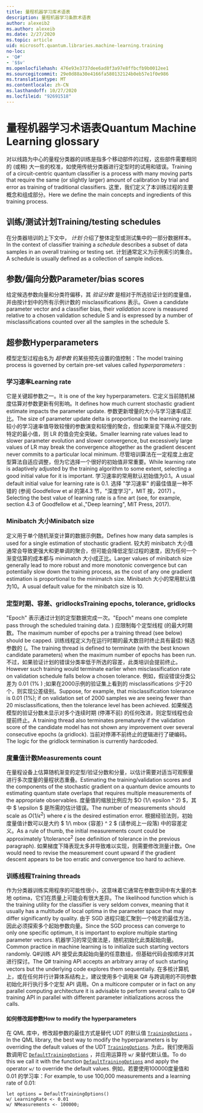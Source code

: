 ```yaml
---
title: 量程机器学习库术语表
description: 量程机器学习条款术语表
author: alexeib2
ms.author: alexeib
ms.date: 2/27/2020
ms.topic: article
uid: microsoft.quantum.libraries.machine-learning.training
no-loc:
- 'Q#'
- '$$v'
ms.openlocfilehash: 476e93e3737dee6ad8f3a97e8ffbcfb9b0012ee1
ms.sourcegitcommit: 29e0d88a30e4166fa580132124b0eb57e1f0e986
ms.translationtype: MT
ms.contentlocale: zh-CN
ms.lasthandoff: 10/27/2020
ms.locfileid: "92691518"
---
```

# <a name="quantum-machine-learning-glossary"></a><span data-ttu-id="3b912-103">量程机器学习术语表</span><span class="sxs-lookup"><span data-stu-id="3b912-103">Quantum Machine Learning glossary</span></span>

<span data-ttu-id="3b912-104">对以线路为中心的量程分类器的训练是指多个移动部件的过程，这些部件需要相同的 (或稍) 大一些的校准，如使用传统分类器进行定型时的试用和错误。</span><span class="sxs-lookup"><span data-stu-id="3b912-104">Training of a circuit-centric quantum classifier is a process with many moving parts that require the same (or slightly larger) amount of calibration by trial and error as training of traditional classifiers.</span></span> <span data-ttu-id="3b912-105">这里，我们定义了本训练过程的主要概念和组成部分。</span><span class="sxs-lookup"><span data-stu-id="3b912-105">Here we define the main concepts and ingredients of this training process.</span></span>

## <a name="trainingtesting-schedules"></a><span data-ttu-id="3b912-106">训练/测试计划</span><span class="sxs-lookup"><span data-stu-id="3b912-106">Training/testing schedules</span></span>

<span data-ttu-id="3b912-107">在分类器培训的上下文中， *计划* 介绍了整体定型或测试集中的一部分数据样本。</span><span class="sxs-lookup"><span data-stu-id="3b912-107">In the context of classifier training a *schedule* describes a subset of data samples in an overall training or testing set.</span></span> <span data-ttu-id="3b912-108">计划通常定义为示例索引的集合。</span><span class="sxs-lookup"><span data-stu-id="3b912-108">A schedule is usually defined as a collection of sample indices.</span></span>

## <a name="parameterbias-scores"></a><span data-ttu-id="3b912-109">参数/偏向分数</span><span class="sxs-lookup"><span data-stu-id="3b912-109">Parameter/bias scores</span></span>

<span data-ttu-id="3b912-110">给定候选参数向量和分类符偏移，其 *验证分数* 是相对于所选验证计划的度量值，并由按计划中的所有示例计数的 misclassifications 表示。</span><span class="sxs-lookup"><span data-stu-id="3b912-110">Given a candidate parameter vector and a classifier bias, their *validation score* is measured relative to a chosen validation schedule S and is expressed by a number of misclassifications counted over all the samples in the schedule S.</span></span>

## <a name="hyperparameters"></a><span data-ttu-id="3b912-111">超参数</span><span class="sxs-lookup"><span data-stu-id="3b912-111">Hyperparameters</span></span>

<span data-ttu-id="3b912-112">模型定型过程由名为 *超参数* 的某些预先设置的值控制：</span><span class="sxs-lookup"><span data-stu-id="3b912-112">The model training process is governed by certain pre-set values called *hyperparameters* :</span></span>

### <a name="learning-rate"></a><span data-ttu-id="3b912-113">学习速率</span><span class="sxs-lookup"><span data-stu-id="3b912-113">Learning rate</span></span>

<span data-ttu-id="3b912-114">它是关键超参数之一。</span><span class="sxs-lookup"><span data-stu-id="3b912-114">It is one of the key hyperparameters.</span></span> <span data-ttu-id="3b912-115">它定义当前随机梯度估算对参数更新有何影响。</span><span class="sxs-lookup"><span data-stu-id="3b912-115">It defines how much current stochastic gradient estimate impacts the parameter update.</span></span> <span data-ttu-id="3b912-116">参数更新增量的大小与学习速率成正比。</span><span class="sxs-lookup"><span data-stu-id="3b912-116">The size of parameter update delta is proportional to the learning rate.</span></span> <span data-ttu-id="3b912-117">较小的学习速率值导致较慢的参数演变和较慢的聚合，但如果渐变下降从不提交到特定的最小值，则 LR 的值会完全突破。</span><span class="sxs-lookup"><span data-stu-id="3b912-117">Smaller learning rate values lead to slower parameter evolution and slower convergence, but excessively large values of LR may break the convergence altogether as the gradient descent never commits to a particular local minimum.</span></span> <span data-ttu-id="3b912-118">尽管培训算法在一定程度上由定型算法自适应调整，但为它选择一个很好的初始值非常重要。</span><span class="sxs-lookup"><span data-stu-id="3b912-118">While learning rate is adaptively adjusted by the training algorithm to some extent, selecting a good initial value for it is important.</span></span> <span data-ttu-id="3b912-119">学习速率的常用默认初始值为0.1。</span><span class="sxs-lookup"><span data-stu-id="3b912-119">A usual default initial value for learning rate is 0.1.</span></span> <span data-ttu-id="3b912-120">选择 "学习速率" 的最佳值是一种不错的 (参阅 Goodfellow et al 的第4.3 节，"深度学习"，MIT 按，2017) 。</span><span class="sxs-lookup"><span data-stu-id="3b912-120">Selecting the best value of learning rate is a fine art (see, for example, section 4.3 of Goodfellow et al.,"Deep learning", MIT Press, 2017).</span></span>

### <a name="minibatch-size"></a><span data-ttu-id="3b912-121">Minibatch 大小</span><span class="sxs-lookup"><span data-stu-id="3b912-121">Minibatch size</span></span>

<span data-ttu-id="3b912-122">定义用于单个随机渐变计算的数据示例数。</span><span class="sxs-lookup"><span data-stu-id="3b912-122">Defines how many data samples is used for a single estimation of stochastic gradient.</span></span> <span data-ttu-id="3b912-123">较大的 minibatch 大小值通常会导致更强大和更单调的聚合，但可能会降低定型过程的速度，因为任何一个渐变估算的成本都与 minimatch 大小成正比。</span><span class="sxs-lookup"><span data-stu-id="3b912-123">Larger values of minibatch size generally lead to more robust and more monotonic convergence but can potentially slow down the training process, as the cost of any one gradient estimation is proportional to the minimatch size.</span></span> <span data-ttu-id="3b912-124">Minibatch 大小的常用默认值为10。</span><span class="sxs-lookup"><span data-stu-id="3b912-124">A usual default value for the minibatch size is 10.</span></span>

### <a name="training-epochs-tolerance-gridlocks"></a><span data-ttu-id="3b912-125">定型时期、容差、gridlocks</span><span class="sxs-lookup"><span data-stu-id="3b912-125">Training epochs, tolerance, gridlocks</span></span>

<span data-ttu-id="3b912-126">"Epoch" 表示通过计划的定型数据完成一次。</span><span class="sxs-lookup"><span data-stu-id="3b912-126">"Epoch" means one complete pass through the scheduled training data.</span></span>
<span data-ttu-id="3b912-127">) 应限制每个定型线程 (的最大时期数。</span><span class="sxs-lookup"><span data-stu-id="3b912-127">The maximum number of epochs per a training thread (see below) should be capped.</span></span> <span data-ttu-id="3b912-128">训练线程定义为在运行时期的最大数目时终止具有最佳) 候选参数的 (。</span><span class="sxs-lookup"><span data-stu-id="3b912-128">The training thread is defined to terminate (with the best known candidate parameters) when the maximum number of epochs has been run.</span></span> <span data-ttu-id="3b912-129">不过，如果验证计划的错误分类率低于所选的容差，此类培训会提前终止。</span><span class="sxs-lookup"><span data-stu-id="3b912-129">However such training would terminate earlier when misclassification rate on validation schedule falls below a chosen tolerance.</span></span> <span data-ttu-id="3b912-130">例如，假设错误分类公差为 0.01 (1% ) ;如果在2000示例的验证集上看到的 misclassifications 少于20个，则实现公差级别。</span><span class="sxs-lookup"><span data-stu-id="3b912-130">Suppose, for example, that misclassification tolerance is 0.01 (1%); if on validation set of 2000 samples we are seeing fewer than 20 misclassifications, then the tolerance level has been achieved.</span></span> <span data-ttu-id="3b912-131">如果候选模型的验证分数未显示对多个连续时期 (停滞不前) 的任何改进，则定型线程也会提前终止。</span><span class="sxs-lookup"><span data-stu-id="3b912-131">A training thread also terminates prematurely if the validation score of the candidate model has not shown any improvement over several consecutive epochs (a gridlock).</span></span> <span data-ttu-id="3b912-132">当前对停滞不前终止的逻辑进行了硬编码。</span><span class="sxs-lookup"><span data-stu-id="3b912-132">The logic for the gridlock termination is currently hardcoded.</span></span>

### <a name="measurements-count"></a><span data-ttu-id="3b912-133">度量值计数</span><span class="sxs-lookup"><span data-stu-id="3b912-133">Measurements count</span></span>

<span data-ttu-id="3b912-134">在量程设备上估算随机渐变的定型/验证分数和分量，以估计需要对适当可观察量进行多次度量的量程状态重叠。</span><span class="sxs-lookup"><span data-stu-id="3b912-134">Estimating the training/validation scores and the components of the stochastic gradient on a quantum device amounts to estimating quantum state overlaps that requires multiple measurements of the appropriate observables.</span></span> <span data-ttu-id="3b912-135">度量值的缩放比例应为 $O (1/\ epsilon ^ 2) $，其中 $ \epsilon $ 是所需的估计错误。</span><span class="sxs-lookup"><span data-stu-id="3b912-135">The number of measurements should scale as $O(1/\epsilon^2)$ where $\epsilon$ is the desired estimation error.</span></span>
<span data-ttu-id="3b912-136">根据经验法则，初始度量值计数可以是大约 $ 1/\ mbox {容差} ^ 2 $ (请参阅上一段落) 中的容差定义。</span><span class="sxs-lookup"><span data-stu-id="3b912-136">As a rule of thumb, the initial measurements count could be approximately $1/\mbox{tolerance}^2$ (see definition of tolerance in the previous paragraph).</span></span> <span data-ttu-id="3b912-137">如果梯度下降表现太多并导致难以实现，则需要修改测量计数。</span><span class="sxs-lookup"><span data-stu-id="3b912-137">One would need to revise the measurement count upward if the gradient descent appears to be too erratic and convergence too hard to achieve.</span></span>

### <a name="training-threads"></a><span data-ttu-id="3b912-138">训练线程</span><span class="sxs-lookup"><span data-stu-id="3b912-138">Training threads</span></span>

<span data-ttu-id="3b912-139">作为分类器训练实用程序的可能性很小，这意味着它通常在参数空间中有大量的本地 optima，它们在质量上可能会有很大差异。</span><span class="sxs-lookup"><span data-stu-id="3b912-139">The likelihood function which is the training utility for the classifier is very seldom convex, meaning that it usually has a multitude of local optima in the parameter space that may differ significantly by quality.</span></span> <span data-ttu-id="3b912-140">由于 SGD 进程只能汇聚到一个特定的最佳方法，因此必须探索多个起始参数向量。</span><span class="sxs-lookup"><span data-stu-id="3b912-140">Since the SGD process can converge to only one specific optimum, it is important to explore multiple starting parameter vectors.</span></span> <span data-ttu-id="3b912-141">机器学习的常见做法是，随机初始化此类起始向量。</span><span class="sxs-lookup"><span data-stu-id="3b912-141">Common practice in machine learning is to initialize such starting vectors randomly.</span></span> <span data-ttu-id="3b912-142">Q#训练 API 接受此类起始向量的任意数组，但基础代码会按顺序对其进行探讨。</span><span class="sxs-lookup"><span data-stu-id="3b912-142">The Q# training API accepts an arbitrary array of such starting vectors but the underlying code explores them sequentially.</span></span> <span data-ttu-id="3b912-143">在多核计算机上，或在任何并行计算体系结构上，建议使用多个调用来 Q# 与跨调用的不同参数初始化并行执行多个定型 API 调用。</span><span class="sxs-lookup"><span data-stu-id="3b912-143">On a multicore computer or in fact on any parallel computing architecture it is advisable to perform several calls to Q# training API in parallel with different parameter initializations across the calls.</span></span>

#### <a name="how-to-modify-the-hyperparameters"></a><span data-ttu-id="3b912-144">如何修改超参数</span><span class="sxs-lookup"><span data-stu-id="3b912-144">How to modify the hyperparameters</span></span>

<span data-ttu-id="3b912-145">在 QML 库中，修改超参数的最佳方式是替代 UDT 的默认值 [`TrainingOptions`](xref:Microsoft.Quantum.MachineLearning.TrainingOptions) 。</span><span class="sxs-lookup"><span data-stu-id="3b912-145">In the QML library, the best way to modify the hyperparameters is by overriding the default values of the UDT [`TrainingOptions`](xref:Microsoft.Quantum.MachineLearning.TrainingOptions).</span></span> <span data-ttu-id="3b912-146">为此，我们使用函数调用它 [`DefaultTrainingOptions`](xref:Microsoft.Quantum.MachineLearning.DefaultTrainingOptions) ，并应用运算符 `w/` 来替代默认值。</span><span class="sxs-lookup"><span data-stu-id="3b912-146">To do this we call it with the function [`DefaultTrainingOptions`](xref:Microsoft.Quantum.MachineLearning.DefaultTrainingOptions) and apply the operator `w/` to override the default values.</span></span> <span data-ttu-id="3b912-147">例如，若要使用100000度量值和0.01 的学习率：</span><span class="sxs-lookup"><span data-stu-id="3b912-147">For example, to use 100,000 measurements and a learning rate of 0.01:</span></span>

```qsharp
let options = DefaultTrainingOptions()
w/ LearningRate <- 0.01
w/ NMeasurements <- 100000;
```
